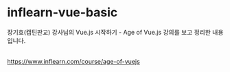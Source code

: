 # inflearn-vue-basic

장기효(캡틴판교) 강사님의 Vue.js 시작하기 - Age of Vue.js 강의를 보고 정리한 내용입니다. <br><Br>

https://www.inflearn.com/course/age-of-vuejs
